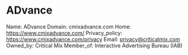 
# ADvance

Name: ADvance
Domain: cmixadvance.com
Home: https://www.cmixadvance.com/
Privacy_policy: https://www.cmixadvance.com/privacy
Email: privacy@criticalmix.com
Owned_by: Critical Mix
Member_of: Interactive Advertising Bureau (IAB)
